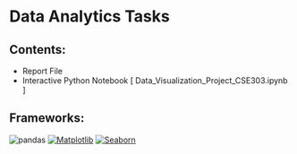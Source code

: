 ﻿# Data Analytics Tasks

## Contents:
* Report File
* Interactive Python Notebook [ Data_Visualization_Project_CSE303.ipynb ]

## Frameworks:
![pandas](https://img.shields.io/badge/Pandas-1.3.3-blue) [![Matplotlib](https://img.shields.io/badge/Matplotlib-3.4.3-blue)](https://matplotlib.org/) [![Seaborn](https://img.shields.io/badge/Seaborn-0.11.2-blue)](https://seaborn.pydata.org/) 
